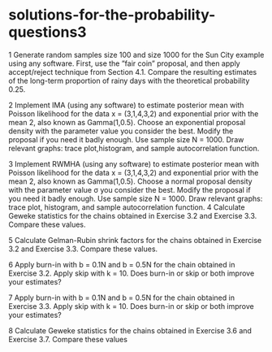 # solutions-for-the-probability-questions3

1  Generate random samples size 100 and size 1000 for the Sun City example using any software. First, use the ”fair coin” proposal, 
and then apply accept/reject technique from Section 4.1. Compare the resulting estimates of the long-term proportion of rainy days with 
the theoretical probability 0.25.

2  Implement IMA (using any software) to estimate posterior mean with Poisson likelihood for the data x = (3,1,4,3,2) and exponential prior with
the mean 2, also known as Gamma(1,0.5). Choose an exponential proposal density with the parameter value you consider the best. Modify 
the proposal if you need it badly enough. Use sample size N = 1000. Draw relevant graphs: trace plot,histogram, and sample autocorrelation
function.

3  Implement RWMHA (using any software) to estimate posterior mean with Poisson likelihood for the data x = (3,1,4,3,2) and exponential 
prior with the mean 2, also known as Gamma(1,0.5). Choose a normal proposal density with the parameter value σ you consider the best. 
Modify the proposal if you need it badly enough. Use sample size N = 1000. Draw relevant graphs: trace plot, histogram, and sample
autocorrelation function.
4  Calculate Geweke statistics for the chains obtained in Exercise 3.2 and Exercise 3.3. Compare these values.

5  Calculate Gelman-Rubin shrink factors for the chains obtained in Exercise 3.2 and Exercise 3.3. Compare these values.

6  Apply burn-in with b = 0.1N and b = 0.5N for the chain obtained in Exercise 3.2. Apply skip with k = 10. Does burn-in or skip or 
both improve your estimates?

7  Apply burn-in with b = 0.1N and b = 0.5N for the chain obtained in Exercise 3.3. Apply skip with k = 10. Does burn-in or skip or both 
improve your estimates?

8  Calculate Geweke statistics for the chains obtained in Exercise 3.6 and Exercise 3.7. Compare these values
